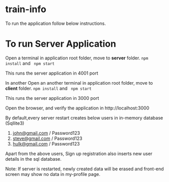 # train-info

To run the application follow below instructions. 

# To run Server Application
Open a terminal in application root folder, move to **server** folder. 
```npm install```  and  ``` npm start```

This runs the server application in 4001 port

In another
Open an another terminal in application root folder, move to **client** folder. 
```npm install``` and ``` npm start```

This runs the server application in 3000 port

Open the browser, and verify the application in http://localhost:3000

By default,every server restart creates below users in in-memory database (Sqllite3)
1. john@gmail.com / Password123
2. steve@gmail.com / Password123
3. hulk@gmail.com / Password123

Apart from the above users, Sign up registration also inserts new user details in the sql database. 

Note: If server is restarted, newly created data will be erased and front-end screen may show no data in my-profile page. 
